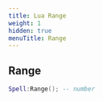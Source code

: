 ```yaml
---
title: Lua Range
weight: 1
hidden: true
menuTitle: Range
---
```

## Range
```lua
Spell:Range(); -- number
```